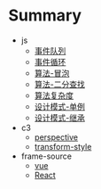 # Summary

- js
  - [事件队列](js/event-queue.md)
  - [事件循环](js/event-loop.md)
  - [算法-冒泡](js/bubble.md)
  - [算法-二分查找](js/half-lookup.md)
  - [算法复杂度](js/complexity.md)
  - [设计模式-单例](js/unique.md)
  - [设计模式-继承](js/inherit.md)
- c3
  - [perspective](c3/perspective.md)
  - [transform-style](c3/transform-style.md)
- frame-source
  - [vue](frame-source/vue.md)
  - [React](frame-source/react.md)